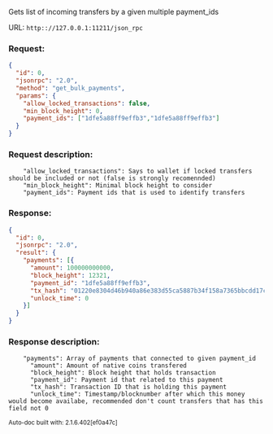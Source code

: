 Gets list of incoming transfers by a given multiple payment_ids

URL: ```http:://127.0.0.1:11211/json_rpc```
### Request: 
```json
{
  "id": 0,
  "jsonrpc": "2.0",
  "method": "get_bulk_payments",
  "params": {
    "allow_locked_transactions": false,
    "min_block_height": 0,
    "payment_ids": ["1dfe5a88ff9effb3","1dfe5a88ff9effb3"]
  }
}
```
### Request description: 
```
    "allow_locked_transactions": Says to wallet if locked transfers should be included or not (false is strongly recomennded)
    "min_block_height": Minimal block height to consider
    "payment_ids": Payment ids that is used to identify transfers

```
### Response: 
```json
{
  "id": 0,
  "jsonrpc": "2.0",
  "result": {
    "payments": [{
      "amount": 100000000000,
      "block_height": 12321,
      "payment_id": "1dfe5a88ff9effb3",
      "tx_hash": "01220e8304d46b940a86e383d55ca5887b34f158a7365bbcdd17c5a305814a93",
      "unlock_time": 0
    }]
  }
}
```
### Response description: 
```
    "payments": Array of payments that connected to given payment_id
      "amount": Amount of native coins transfered
      "block_height": Block height that holds transaction
      "payment_id": Payment id that related to this payment
      "tx_hash": Transaction ID that is holding this payment
      "unlock_time": Timestamp/blocknumber after which this money would become availabe, recommended don't count transfers that has this field not 0

```
<sub>Auto-doc built with: 2.1.6.402[ef0a47c]</sub>